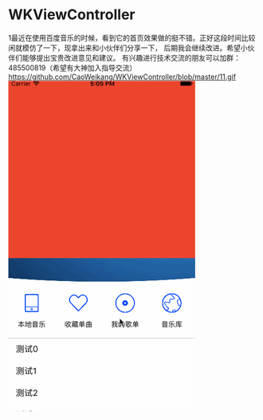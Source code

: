# WKViewController
1最近在使用百度音乐的时候，看到它的首页效果做的挺不错。正好这段时间比较闲就模仿了一下，现拿出来和小伙伴们分享一下， 后期我会继续改进。希望小伙伴们能够提出宝贵改进意见和建议。
有兴趣进行技术交流的朋友可以加群：485500819（希望有大神加入指导交流）
https://github.com/CaoWeikang/WKViewController/blob/master/11.gif
![image](https://github.com/CaoWeikang/WKViewController/blob/master/11.gif)
